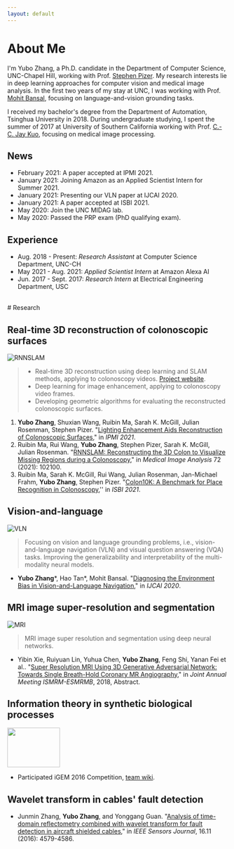 ```yaml
---
layout: default
---
```


# About Me

I'm Yubo Zhang, a Ph.D. candidate in the Department of Computer Science, UNC-Chapel Hill, working with Prof. [Stephen Pizer](https://cs.unc.edu/people/stephen-m-pizer/). My research interests lie in deep learning approaches for computer vision and medical image analysis. In the first two years of my stay at UNC, I was working with Prof. [Mohit Bansal](http://www.cs.unc.edu/~mbansal/), focusing on language-and-vision grounding tasks.

I received my bachelor's degree from the Department of Automation, Tsinghua University in 2018. During undergraduate studying, I spent the summer of 2017 at University of Southern California working with Prof. [C.-C. Jay Kuo](https://viterbi.usc.edu/directory/faculty/Kuo/Chung-Chieh), focusing on medical image processing.

## News

* February 2021: A paper accepted at IPMI 2021.
* January 2021: Joining Amazon as an Applied Scientist Intern for Summer 2021.
* January 2021: Presenting our VLN paper at IJCAI 2020.
* January 2021: A paper accepted at ISBI 2021.
* May 2020: Join the UNC MIDAG lab.
* May 2020: Passed the PRP exam (PhD qualifying exam).

## Experience

* Aug. 2018 - Present: _Research Assistant_ at Computer Science Department, UNC-CH
* May 2021 - Aug. 2021: _Applied Scientist Intern_ at Amazon Alexa AI
* Jun. 2017 - Sept. 2017: _Research Intern_ at Electrical Engineering Department, USC

<br>
# Research

## Real-time 3D reconstruction of colonoscopic surfaces

![RNNSLAM](/assets/img/20.gif)

> - Real-time 3D reconstruction using deep learning and SLAM methods, applying to colonoscopy videos. [Project website](http://endoscopography.web.unc.edu/).
> - Deep learning for image enhancement, applying to colonoscopy video frames.
> - Developing geometric algorithms for evaluating the reconstructed colonoscopic surfaces.

1. **Yubo Zhang**, Shuxian Wang, Ruibin Ma, Sarah K. McGill, Julian Rosenman, Stephen Pizer. "[Lighting Enhancement Aids Reconstruction of Colonoscopic Surfaces](https://arxiv.org/abs/2103.10310)," in _IPMI 2021_.
1. Ruibin Ma, Rui Wang, **Yubo Zhang**, Stephen Pizer, Sarah K. McGill, Julian Rosenman. "[RNNSLAM: Reconstructing the 3D Colon to Visualize Missing Regions during a Colonoscopy](https://www.sciencedirect.com/science/article/pii/S1361841521001468)," in _Medical Image Analysis_ 72 (2021): 102100.
1. Ruibin Ma, Sarah K. McGill, Rui Wang, Julian Rosenman, Jan-Michael Frahm, **Yubo Zhang**, Stephen Pizer. "[Colon10K: A Benchmark for Place Recognition in Colonoscopy](https://ieeexplore.ieee.org/abstract/document/9433780),'' in _ISBI 2021_.

## Vision-and-language

![VLN](/assets/img/VLN.jpg)

> Focusing on vision and language grounding problems, i.e., vision-and-language navigation (VLN) and visual question answering (VQA) tasks. Improving the generalizability and interpretability of the multi-modality neural models. 

* **Yubo Zhang**\*, Hao Tan\*, Mohit Bansal. "[Diagnosing the Environment Bias in Vision-and-Language Navigation](https://arxiv.org/abs/2005.03086)," in _IJCAI 2020_.


## MRI image super-resolution and segmentation

![MRI](/assets/img/mri.jpg)

> MRI image super resolution and segmentation using deep neural networks.

* Yibin Xie, Ruiyuan Lin, Yuhua Chen, **Yubo Zhang**, Feng Shi, Yanan Fei et al.. "[Super Resolution MRI Using 3D Generative Adversarial Network: Towards Single Breath-Hold Coronary MR Angiography](http://archive.ismrm.org/2018/1050.html)," in _Joint Annual Meeting ISMRM-ESMRMB_, 2018, Abstract.

## Information theory in synthetic biological processes

<img width="120" height="90" src="/assets/img/igem.png"/>

* Participated iGEM 2016 Competition, [team wiki](http://2016.igem.org/Team:Tsinghua-A).

## Wavelet transform in cables' fault detection

* Junmin Zhang, **Yubo Zhang**, and Yonggang Guan. "[Analysis of time-domain reflectometry combined with wavelet transform for fault detection in aircraft shielded cables](https://ieeexplore.ieee.org/document/7442073)," in _IEEE Sensors Journal_, 16.11 (2016): 4579-4586.
